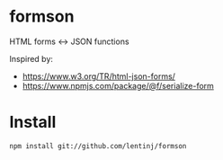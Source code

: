 # formson

HTML forms <-> JSON functions

Inspired by:

* https://www.w3.org/TR/html-json-forms/
* https://www.npmjs.com/package/@f/serialize-form

# Install

```
npm install git://github.com/lentinj/formson
```

